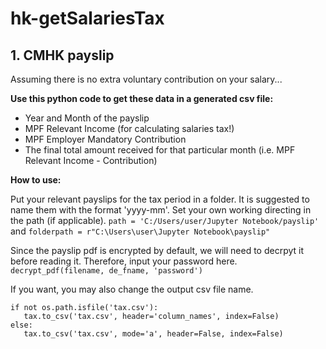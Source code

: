 # hk-getSalariesTax

## 1. CMHK payslip 

Assuming there is no extra voluntary contribution on your salary...

**Use this python code to get these data in a generated csv file:**
- Year and Month of the payslip
- MPF Relevant Income (for calculating salaries tax!)
- MPF Employer Mandatory Contribution
- The final total amount received for that particular month (i.e. MPF Relevant Income - Contribution)

**How to use:**

Put your relevant payslips for the tax period in a folder. It is suggested to name them with the format 'yyyy-mm'.
Set your own working directing in the path (if applicable).
``` path = 'C:/Users/user/Jupyter Notebook/payslip' ```
and
``` folderpath = r"C:\Users\user\Jupyter Notebook\payslip" ```

Since the payslip pdf is encrypted by default, we will need to decrpyt it before reading it. Therefore, input your password here.
``` decrypt_pdf(filename, de_fname, 'password') ```

If you want, you may also change the output csv file name.
``` 
if not os.path.isfile('tax.csv'):
   tax.to_csv('tax.csv', header='column_names', index=False)
else: 
   tax.to_csv('tax.csv', mode='a', header=False, index=False) 
```
